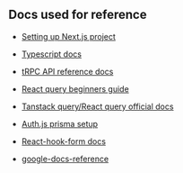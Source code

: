 <!-- This is a [Next.js](https://nextjs.org) project bootstrapped with [`create-next-app`](https://nextjs.org/docs/pages/api-reference/create-next-app).

## Getting Started

First, run the development server:

```bash
npm run dev
# or
yarn dev
# or
pnpm dev
# or
bun dev
```

Open [http://localhost:3000](http://localhost:3000) with your browser to see the result.

You can start editing the page by modifying `pages/index.tsx`. The page auto-updates as you edit the file.

[API routes](https://nextjs.org/docs/pages/building-your-application/routing/api-routes) can be accessed on [http://localhost:3000/api/hello](http://localhost:3000/api/hello). This endpoint can be edited in `pages/api/hello.ts`.

The `pages/api` directory is mapped to `/api/*`. Files in this directory are treated as [API routes](https://nextjs.org/docs/pages/building-your-application/routing/api-routes) instead of React pages.

This project uses [`next/font`](https://nextjs.org/docs/pages/building-your-application/optimizing/fonts) to automatically optimize and load [Geist](https://vercel.com/font), a new font family for Vercel.

## Learn More

To learn more about Next.js, take a look at the following resources:

- [Next.js Documentation](https://nextjs.org/docs) - learn about Next.js features and API.
- [Learn Next.js](https://nextjs.org/learn-pages-router) - an interactive Next.js tutorial.

You can check out [the Next.js GitHub repository](https://github.com/vercel/next.js) - your feedback and contributions are welcome!

## Deploy on Vercel

The easiest way to deploy your Next.js app is to use the [Vercel Platform](https://vercel.com/new?utm_medium=default-template&filter=next.js&utm_source=create-next-app&utm_campaign=create-next-app-readme) from the creators of Next.js.

Check out our [Next.js deployment documentation](https://nextjs.org/docs/pages/building-your-application/deploying) for more details. -->


## Docs used for reference
- [Setting up Next.js project](https://nextjs.org/docs/app/getting-started/installation)
- [Typescript docs](https://www.typescriptlang.org/docs/handbook/typescript-in-5-minutes.html)
- [tRPC API reference docs](https://trpc.io/docs/client/nextjs/setup)
- [React query beginners guide](https://refine.dev/blog/react-query-guide/#introduction)
- [Tanstack query/React query official docs](https://tanstack.com/query/latest/docs/framework/react/examples/simple)
- [Auth.js prisma setup](https://authjs.dev/getting-started/adapters/prisma)
- [React-hook-form docs](https://react-hook-form.com/get-started)


- [google-docs-reference](https://docs.google.com/document/d/1qHvs5wUBzPC1WYBQaxlmUiO66J71z-j_p0XrE7mnvIk/edit?tab=t.0)